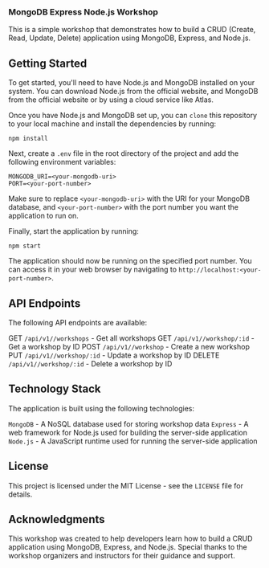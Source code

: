 ### MongoDB Express Node.js Workshop

This is a simple workshop that demonstrates how to build a CRUD (Create, Read, Update, Delete) application using MongoDB, Express, and Node.js.

## Getting Started

To get started, you'll need to have Node.js and MongoDB installed on your system. You can download Node.js from the official website, and MongoDB from the official website or by using a cloud service like Atlas.

Once you have Node.js and MongoDB set up, you can `clone` this repository to your local machine and install the dependencies by running:

```
npm install
```

Next, create a `.env` file in the root directory of the project and add the following environment variables:

```
MONGODB_URI=<your-mongodb-uri>
PORT=<your-port-number>
```

Make sure to replace `<your-mongodb-uri>` with the URI for your MongoDB database, and `<your-port-number>` with the port number you want the application to run on.

Finally, start the application by running:

```
npm start
```

The application should now be running on the specified port number. You can access it in your web browser by navigating to `http://localhost:<your-port-number>`.

## API Endpoints

The following API endpoints are available:

GET `/api/v1//workshops` - Get all workshops
GET `/api/v1//workshop/:id` - Get a workshop by ID
POST `/api/v1//workshop` - Create a new workshop
PUT `/api/v1//workshop/:id` - Update a workshop by ID
DELETE `/api/v1//workshop/:id` - Delete a workshop by ID

## Technology Stack

The application is built using the following technologies:

`MongoDB` - A NoSQL database used for storing workshop data
`Express` - A web framework for Node.js used for building the server-side application
`Node.js` - A JavaScript runtime used for running the server-side application

## License

This project is licensed under the MIT License - see the `LICENSE` file for details.

## Acknowledgments

This workshop was created to help developers learn how to build a CRUD application using MongoDB, Express, and Node.js. Special thanks to the workshop organizers and instructors for their guidance and support.
